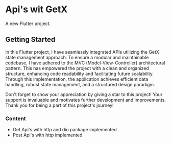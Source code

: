 # Api's wit GetX

A new Flutter project.

## Getting Started

In this Flutter project, I have seamlessly integrated APIs utilizing the GetX state management approach. To ensure a modular and maintainable codebase, I have adhered to the MVC (Model-View-Controller) architectural pattern. This has empowered the project with a clean and organized structure, enhancing code readability and facilitating future scalability. Through this implementation, the application achieves efficient data handling, robust state management, and a structured design paradigm.

Don't forget to show your appreciation by giving a star to this project! Your support is invaluable and motivates further development and improvements. Thank you for being a part of this project's journey!

 ### Content
-  Get Api's with http and dio package implemented
-  Post Api's with http implemented
